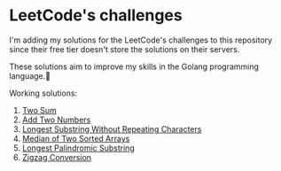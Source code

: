 # LeetCode's challenges #

I'm adding my solutions for the LeetCode's challenges to this repository since their free tier doesn't store the solutions on their servers.

These solutions aim to improve my skills in the Golang programming language.🚀

Working solutions:

1. [Two Sum](https://github.com/striker25/leetcode/tree/main/Golang/1.%20Two%20Sum)
2. [Add Two Numbers](https://github.com/striker25/leetcode/tree/main/Golang/2.%20Add%20Two%20Numbers)
3. [Longest Substring Without Repeating Characters](https://github.com/striker25/leetcode/tree/main/Golang/3.%20Longest%20Substring%20Without%20Repeating%20Characters)
4. [Median of Two Sorted Arrays](https://github.com/striker25/leetcode/tree/main/Golang/4.%20Median%20of%20Two%20Sorted%20Arrays)
5. [Longest Palindromic Substring](https://github.com/striker25/leetcode/tree/main/Golang/5.%20Longest%20Palindromic%20Substring)
6. [Zigzag Conversion](https://github.com/striker25/leetcode/tree/main/Golang/6.%20Zigzag%20Conversion)

